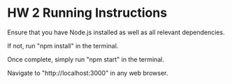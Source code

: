 # HW 2 Running Instructions

Ensure that you have Node.js installed as well as all relevant dependencies.

If not, run "npm install" in the terminal.

Once complete, simply run "npm start" in the terminal.

Navigate to "http://localhost:3000" in any web browser.
